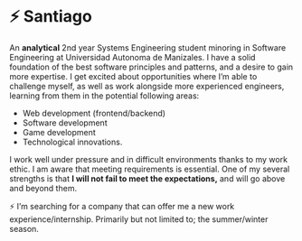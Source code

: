 ⚡ Santiago
===========

<!--
**santi-ug/santi-ug** is a ✨ _special_ ✨ repository because its `README.md` (this file) appears on your GitHub profile.

Here are some ideas to get you started:

- 🔭 I’m currently working on ...
- 🌱 I’m currently learning ...
- 👯 I’m looking to collaborate on ...
- 🤔 I’m looking for help with ...
- 📫 How to reach me: ...
- ⚡ Fun fact: ...
-->

An **analytical** 2nd year Systems Engineering student minoring in Software Engineering at Universidad Autonoma de Manizales. I have a solid foundation of the best software principles and patterns, and a desire to gain more expertise. I get excited about opportunities where I’m able to challenge myself, as well as work alongside more experienced engineers, learning from them in the potential following areas:
- Web development (frontend/backend)
- Software development
- Game development
- Technological innovations.

I work well under pressure and in difficult environments thanks to my work ethic. I am aware that meeting requirements is essential. One of my several strengths is that **I will not fail to meet the expectations,** and will go above and beyond them.

⚡ I’m searching for a company that can offer me a new work experience/internship. Primarily but not limited to; the summer/winter season.
